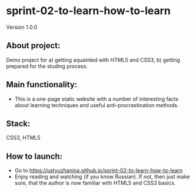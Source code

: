 # **sprint-02-to-learn-how-to-learn**

Version 1.0.0

## About project:
Demo project for a) getting aquainted with HTML5 and CSS3, b) getting prepared for the studing process.

## Main functionality: 
- This is a one-page static website with a number of interesting facts about learning techniques and useful anti-procrastination methods.

## Stack:
CSS3, HTML5

## How to launch:
- Go to https://ustyuzhanina.github.io/sprint-02-to-learn-how-to-learn
- Enjoy reading and watching (if you know Russian). If not, then just make sure, that the author is now familiar with HTML5 and CSS3 basics.